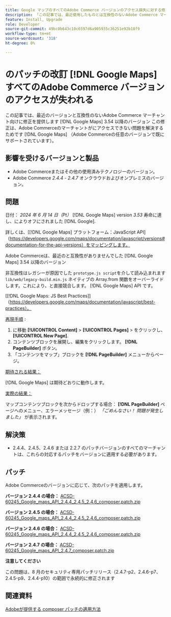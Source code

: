 ```yaml
---
title: Google マップのすべてのAdobe Commerce バージョンのアクセス損失に対する修正パッチ
description: 「この記事では、最近使用したものとは互換性のないAdobe Commerce マーチャント向けに修正を提供します [!DNL Google Maps] 3.54 以降のバージョン。'
feature: Install, Upgrade
role: Developer
source-git-commit: 49bc0b643c10c6597d6a905935c36251e92b18f9
workflow-type: tm+mt
source-wordcount: '318'
ht-degree: 0%

---
```


# のパッチの改訂 [!DNL Google Maps] すべてのAdobe Commerce バージョンのアクセスが失われる

この記事では、最近のバージョンと互換性のないAdobe Commerce マーチャント向けに修正を提供します [!DNL Google Maps] 3.54 以降のバージョン この修正は、Adobe Commerceのマーチャントがにアクセスできない問題を解決するためです [!DNL Google Maps] （Adobe Commerceの任意のバージョンで既にサポートされています）。

## 影響を受けるバージョンと製品

* Adobe Commerceまたはその他の使用済みテクノロジーのバージョン。
* Adobe Commerce *2.4.4* - *2.4.7* オンクラウドおよびオンプレミスのバージョン。

## 問題

日付： *2024 年 6 月 14 日（Pt）* [!DNL Google Maps] version *3.53* 寿命に達し、によりオフにされました [!DNL Google].

詳しくは、[[!DNL Google Maps] プラットフォーム：JavaScript API] （https://developers.google.com/maps/documentation/javascript/versions#documentation-for-the-api-versions）をマッピングします。

Adobe Commerceは、最近のと互換性がありませんでした [!DNL  Google Maps] 3.54 以降のバージョン

非互換性はレガシーが原因でした `prototype.js script`を介して読み込まれます `lib/web/legacy-build.min.js` ネイティブの Array.from 関数をオーバーライドします。これにより、と直接競合します。 [!DNL  Google Maps] API です。

[[!DNL Google Maps: JS Best Practices]] （https://developers.google.com/maps/documentation/javascript/best-practices）。

<u>再現手順</u> :

1. に移動 **[!UICONTROL Content]** > **[!UICONTROL Pages]** > をクリックし、 **[!UICONTROL New Page]**.
1. コンテンツブロックを展開し、編集をクリックします。 **[!DNL PageBuilder]** ボタン。
1. 「コンテンツをマップ」ブロックを **[!DNL PageBuilder]** メニューからページ。

<u>期待される結果：</u>

[!DNL Google Maps] は期待どおりに動作します。

<u> 実際の結果：</u>

マップコンテンツブロックを次からドロップする場合： **[!DNL PageBuilder]** ページへのメニュー、エラーメッセージ（例：） *「ごめんなさい！ 問題が発生しました」* が表示されます。

## 解決策

* 2.4.4、2.4.5、2.4.6 または 2.2.7 のパッチバージョンのすべてのマーチャントは、これらの対応するパッチをバージョンに適用する必要があります。

## パッチ

Adobe Commerceのバージョンに応じて、次のパッチを適用します。

**バージョン 2.4.4 の場合：**
[ACSD-60245_Google_maps_API_2.4.4_2.4.5_2.4.6_composer.patch.zip](assets/ACSD-60245_Google_maps_API_2.4.4_2.4.5_2.4.6_composer.patch.zip)

**バージョン 2.4.5 の場合：**
[ACSD-60245_Google_maps_API_2.4.4_2.4.5_2.4.6_composer.patch.zip](assets/ACSD-60245_Google_maps_API_2.4.4_2.4.5_2.4.6_composer.patch.zip)

**バージョン 2.4.6 の場合：**
[ACSD-60245_Google_maps_API_2.4.4_2.4.5_2.4.6_composer.patch.zip](assets/ACSD-60245_Google_maps_API_2.4.4_2.4.5_2.4.6_composer.patch.zip)

**バージョン 2.4.7 の場合：**
[ACSD-60245_Google_maps_API_2.4.7_composer.patch.zip](assets/ACSD-60245_Google_maps_API_2.4.7_composer.patch.zip)

**注意してください**

この問題は、8 月のセキュリティ専用パッチリリース（2.4.7-p2、2.4.6-p7、2.4.5-p9、2.4.4-p10）の範囲で永続的に修正されます

## 関連資料

[Adobeが提供する composer パッチの適用方法](https://experienceleague.adobe.com/en/docs/commerce-knowledge-base/kb/how-to/how-to-apply-a-composer-patch-provided-by-magento)